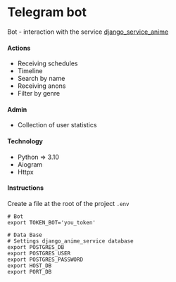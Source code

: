 # Telegram bot 
Bot - interaction with the service [django_service_anime](https://github.com/OleksiiMartseniuk/django_service_anime)

#### Actions
* Receiving schedules
* Timeline
* Search by name
* Receiving anons
* Filter by genre

#### Admin
* Collection of user statistics

#### Technology
* Python => 3.10
* Aiogram
* Httpx

#### Instructions

Create a file at the root of the project `.env`

```
# Bot
export TOKEN_BOT='you_token'

# Data Base 
# Settings django_anime_service database
export POSTGRES_DB
export POSTGRES_USER
export POSTGRES_PASSWORD
export HOST_DB
export PORT_DB
```
